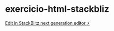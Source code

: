 # exercicio-html-stackbliz

[Edit in StackBlitz next generation editor ⚡️](https://stackblitz.com/~/github.com/marcosalan90/exercicio-html-stackbliz)